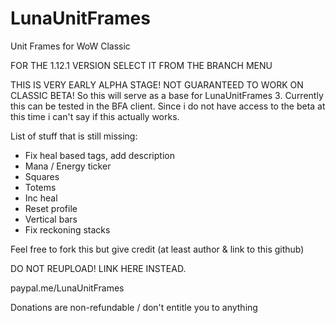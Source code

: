 # LunaUnitFrames
Unit Frames for WoW Classic

FOR THE 1.12.1 VERSION SELECT IT FROM THE BRANCH MENU

THIS IS VERY EARLY ALPHA STAGE! NOT GUARANTEED TO WORK ON CLASSIC BETA!
So this will serve as a base for LunaUnitFrames 3. Currently this can be tested in the BFA client.
Since i do not have access to the beta at this time i can't say if this actually works.

List of stuff that is still missing:
- Fix heal based tags, add description
- Mana / Energy ticker
- Squares
- Totems
- Inc heal
- Reset profile
- Vertical bars
- Fix reckoning stacks

Feel free to fork this but give credit (at least author & link to this github)

DO NOT REUPLOAD! LINK HERE INSTEAD.


paypal.me/LunaUnitFrames

Donations are non-refundable / don't entitle you to anything
